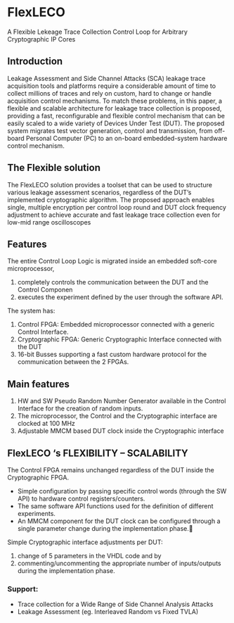 # FlexLECO
A Flexible Lekeage Trace Collection Control Loop for Arbitrary Cryptographic IP Cores

## Introduction
Leakage Assessment and Side Channel Attacks (SCA) leakage trace acquisition tools and platforms require a considerable amount of time to  collect  millions  of  traces and rely on custom, hard to change or handle acquisition control mechanisms. To match these problems, in this paper, a flexible and scalable architecture for leakage trace collection is proposed, providing a fast, reconfigurable and flexible control mechanism that can be easily scaled to a wide variety of Devices Under Test (DUT). The proposed system migrates test vector generation, control and transmission, from off-board Personal Computer (PC) to an on-board embedded-system hardware control mechanism. 

## The Flexible solution
The FlexLECO solution provides a toolset that can be used to structure various leakage assessment scenarios, regardless of the DUT’s implemented cryptographic algorithm. The proposed approach enables single, multiple encryption per control loop round and DUT clock frequency adjustment to achieve accurate and fast leakage trace collection even for low-mid range oscilloscopes

## Features

The entire Control Loop Logic is migrated inside an embedded soft-core microprocessor,
1. completely controls the communication between the DUT and the Control Componen
2. executes the experiment defined by the user through the software API.

The system has:

1. Control FPGA: Embedded microprocessor connected with a generic Control Interface.
2. Cryptographic FPGA: Generic Cryptographic Interface connected with the DUT
3. 16-bit Busses supporting a fast custom hardware protocol for the communication between the 2 FPGAs.

## Main features
1. HW and SW Pseudo Random Number Generator available in the Control Interface for the creation of random inputs.
2. The microprocessor, the Control and the Cryptographic interface are clocked at 100 MHz
3. Adjustable MMCM based DUT clock inside the Cryptographic interface

##  FlexLECO ‘s  FLEXIBILITY – SCALABILITY
The Control FPGA remains unchanged regardless of the DUT inside the Cryptographic FPGA.
- Simple configuration by passing specific control words (through the SW API) to hardware control registers/counters.
- The same software API functions used for the definition of different experiments.
- An MMCM component for the DUT clock can be configured through a single parameter change during the implementation phase.

Simple Cryptographic interface adjustments per DUT:
1. change of 5 parameters in the VHDL code and by 
2. commenting/uncommenting the appropriate number of inputs/outputs during the implementation phase.

### Support:
- Trace collection for a Wide Range of Side Channel Analysis Attacks
- Leakage Assessment (eg. Interleaved Random vs Fixed TVLA)


